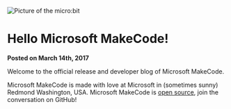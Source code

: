 ![Picture of the micro:bit](/static/images/blogbanner.jpg)

# Hello Microsoft MakeCode!

**Posted on March 14th, 2017**

Welcome to the official release and developer blog of Microsoft MakeCode.

Microsoft MakeCode is made with love at Microsoft in (sometimes sunny) Redmond Washington, USA. 
Microsoft MakeCode is [open source](https://github.com/microsoft/pxt), join the conversation on GitHub!
